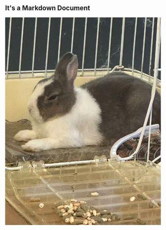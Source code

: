 It's a Markdown Document
---
![Rabbit](https://raw.githubusercontent.com/tomboliu/test5/refs/heads/main/%E5%9C%96%E7%89%87_20241110133747.jpg)
